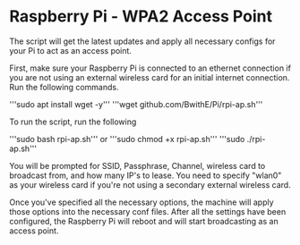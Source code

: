 # Raspberry Pi - WPA2 Access Point
The script will get the latest updates and apply all necessary configs for your Pi to act as an access point.

First, make sure your Raspberry Pi is connected to an ethernet connection if you are not using an external wireless card for an initial internet connection.
Run the following commands.

'''sudo apt install wget -y'''
'''wget github.com/BwithE/Pi/rpi-ap.sh'''

To run the script, run the following

'''sudo bash rpi-ap.sh'''
or
'''sudo chmod +x rpi-ap.sh'''
'''sudo ./rpi-ap.sh'''

You will be prompted for SSID, Passphrase, Channel, wireless card to broadcast from, and how many IP's to lease.
You need to specify "wlan0" as your wireless card if you're not using a secondary external wireless card.

Once you've specified all the necessary options, the machine will apply those options into the necessary conf files.
After all the settings have been configured, the Raspberry Pi will reboot and will start broadcasting as an access point.
